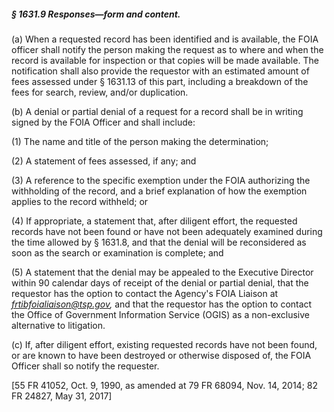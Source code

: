 ##### § 1631.9 Responses—form and content. #####

(a) When a requested record has been identified and is available, the FOIA officer shall notify the person making the request as to where and when the record is available for inspection or that copies will be made available. The notification shall also provide the requestor with an estimated amount of fees assessed under § 1631.13 of this part, including a breakdown of the fees for search, review, and/or duplication.

(b) A denial or partial denial of a request for a record shall be in writing signed by the FOIA Officer and shall include:

(1) The name and title of the person making the determination;

(2) A statement of fees assessed, if any; and

(3) A reference to the specific exemption under the FOIA authorizing the withholding of the record, and a brief explanation of how the exemption applies to the record withheld; or

(4) If appropriate, a statement that, after diligent effort, the requested records have not been found or have not been adequately examined during the time allowed by § 1631.8, and that the denial will be reconsidered as soon as the search or examination is complete; and

(5) A statement that the denial may be appealed to the Executive Director within 90 calendar days of receipt of the denial or partial denial, that the requestor has the option to contact the Agency's FOIA Liaison at *frtibfoialiaison@tsp.gov,* and that the requestor has the option to contact the Office of Government Information Service (OGIS) as a non-exclusive alternative to litigation.

(c) If, after diligent effort, existing requested records have not been found, or are known to have been destroyed or otherwise disposed of, the FOIA Officer shall so notify the requester.

[55 FR 41052, Oct. 9, 1990, as amended at 79 FR 68094, Nov. 14, 2014; 82 FR 24827, May 31, 2017]